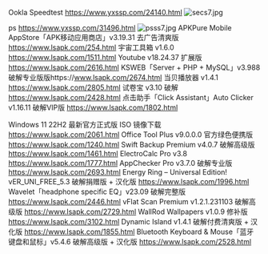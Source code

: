 Ookla Speedtest
https://www.yxssp.com/24140.html
![secs7.jpg](https://github.com/user-attachments/assets/c4c99a79-c876-49c6-a473-665eb92be2f8)

ps
https://www.yxssp.com/31496.html
![psss7.jpg](https://github.com/user-attachments/assets/5b8321a7-f613-4787-bf7b-6fa8e137fc47)
APKPure Mobile AppStore「APK移动应用商店」v3.19.31 去广告清爽版
https://www.lsapk.com/254.html
宇宙工具箱 v1.6.0
https://www.lsapk.com/1511.html
Youtube v18.24.37 扩展版
https://www.lsapk.com/2616.html
KSWEB「Server + PHP + MySQL」v3.988 破解专业版版https://www.lsapk.com/2674.html
当贝播放器 v1.4.1
https://www.lsapk.com/2805.html
试卷宝 v3.10 破解
https://www.lsapk.com/2428.html
点击助手「Click Assistant」Auto Clicker v1.16.11 破解VIP版
https://www.lsapk.com/1802.html

Windows 11 22H2 最新官方正式版 ISO 镜像下载
https://www.lsapk.com/2061.html
Office Tool Plus v9.0.0.0 官方绿色便携版
https://www.lsapk.com/1240.html
Swift Backup Premium v4.0.7 破解高级版
https://www.lsapk.com/1461.html
ElectroCalc Pro v3.8
https://www.lsapk.com/1777.html
AppChecker Pro v3.7.0 破解专业版
https://www.lsapk.com/2693.html
Energy Ring – Universal Edition! vER_UNI_FREE_5.3 破解捐赠版 + 汉化版
https://www.lsapk.com/1996.html
Wavelet「headphone specific EQ」v23.09 破解完整版
https://www.lsapk.com/2446.html
vFlat Scan Premium v1.2.1.231103 破解高级版
https://www.lsapk.com/2729.html
WallRod Wallpapers v1.0.9 修补版
https://www.lsapk.com/3102.html
Dynamic Island v1.4.1 破解付费清爽版 + 汉化版
https://www.lsapk.com/1855.html
Bluetooth Keyboard & Mouse「蓝牙键盘和鼠标」v5.4.6 破解高级版 + 汉化版
https://www.lsapk.com/2528.html
